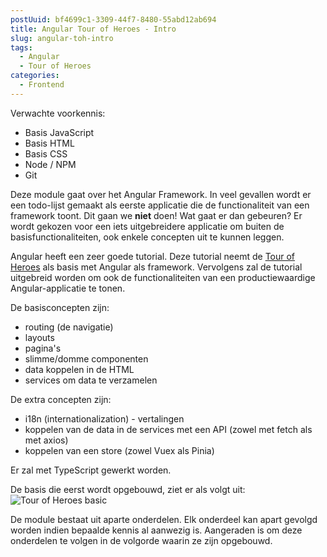 ```yaml
---
postUuid: bf4699c1-3309-44f7-8480-55abd12ab694
title: Angular Tour of Heroes - Intro
slug: angular-toh-intro
tags:
  - Angular
  - Tour of Heroes
categories:
  - Frontend
---
```


Verwachte voorkennis:

- Basis JavaScript
- Basis HTML
- Basis CSS
- Node / NPM
- Git

Deze module gaat over het Angular Framework. In veel gevallen wordt er een todo-lijst gemaakt als eerste applicatie die de functionaliteit van een framework toont. Dit gaan we **niet** doen! Wat gaat er dan gebeuren? Er wordt gekozen voor een iets uitgebreidere applicatie om buiten de basisfunctionaliteiten, ook enkele concepten uit te kunnen leggen.

Angular heeft een zeer goede tutorial. Deze tutorial neemt de [Tour of Heroes](https://angular.io/tutorial/) als basis met Angular als framework. Vervolgens zal de tutorial uitgebreid worden om ook de functionaliteiten van een productiewaardige Angular-applicatie te tonen.

De basisconcepten zijn:

- routing (de navigatie)
- layouts
- pagina's
- slimme/domme componenten
- data koppelen in de HTML
- services om data te verzamelen

De extra concepten zijn:

- i18n (internationalization) - vertalingen
- koppelen van de data in de services met een API (zowel met fetch als met axios)
- koppelen van een store (zowel Vuex als Pinia)

Er zal met TypeScript gewerkt worden.

De basis die eerst wordt opgebouwd, ziet er als volgt uit:
![Tour of Heroes basic](https://angular.io/generated/images/guide/toh/toh-anim.gif)

De module bestaat uit aparte onderdelen. Elk onderdeel kan apart gevolgd worden indien bepaalde kennis al aanwezig is. Aangeraden is om deze onderdelen te volgen in de volgorde waarin ze zijn opgebouwd.
